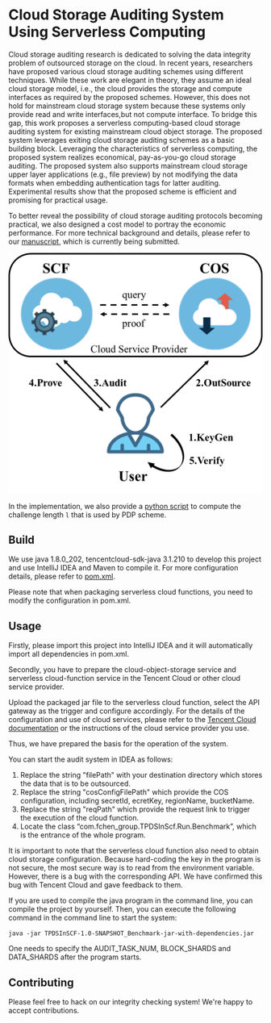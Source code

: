# Cloud Storage Auditing System Using Serverless Computing

Cloud storage auditing research is dedicated to solving the data integrity problem of outsourced storage on the cloud. In recent years, researchers have proposed various cloud storage auditing schemes using different techniques. While these work are elegant in theory, they assume an ideal cloud storage model, i.e., the cloud provides the storage and compute interfaces as required by the proposed schemes. However, this does not hold for mainstream cloud storage system because these systems only provide read and write interfaces,but not compute interface. To bridge this gap, this work proposes a serverless computing-based cloud storage auditing system for existing mainstream cloud object storage. The proposed system leverages exiting cloud storage auditing schemes as a basic building block. Leveraging the characteristics of serverless computing, the proposed system realizes economical, pay-as-you-go cloud storage auditing. The proposed system also supports mainstream cloud storage upper layer applications (e.g., file preview) by not modifying the data formats when embedding authentication tags for latter auditing. Experimental results show that the
proposed scheme is efficient and promising for practical usage.

To better reveal the possibility of cloud storage auditing protocols becoming practical, we also designed a cost model to portray the economic performance. For more technical background and details, please refer to our [manuscript](xx), which is currently being submitted.

<img src="mdPics/System2.png" alt="System2" style="zoom:50%;" />

In the implementation, we also provide a [python script](xxx) to compute the challenge length `l` that is used by PDP scheme.

## Build

We use java 1.8.0_202, tencentcloud-sdk-java 3.1.210  to develop this project and use IntelliJ IDEA and Maven to compile it. For more configuration details, please refer to [pom.xml](xx).

Please note that when packaging serverless cloud functions, you need to modify the <build> configuration in pom.xml. 



## Usage

Firstly, please import this project into IntelliJ IDEA and it will automatically import all dependencies in pom.xml.

Secondly, you have to prepare the cloud-object-storage service and serverless cloud-function service in the Tencent Cloud or other  cloud service provider.

Upload the packaged jar file to the serverless cloud function, select the API gateway as the trigger and configure accordingly.
For the details of the configuration and use of cloud services, please refer to the [Tencent Cloud documentation](https://intl.cloud.tencent.com/document/product) or the instructions of the cloud service provider you use.

Thus, we have prepared the basis for the operation of the system.

You can start the audit system in IDEA as follows:

1. Replace the string "filePath" with your destination directory which stores the data that is to be outsourced.
2. Replace the string "cosConfigFilePath" which provide the COS configuration, including secretId, ecretKey, regionName, bucketName.
3. Replace the string "reqPath" which provide the request link to trigger the execution of the cloud function.
4. Locate the class “com.fchen_group.TPDSInScf.Run.Benchmark”,  which is the entrance of the whole program.

It is important to note that the serverless cloud function also need to obtain cloud storage configuration. Because hard-coding the key in the program is not secure,  the most secure way is to read from the environment variable. However, there is a bug with the corresponding API. We have confirmed this bug with Tencent Cloud and gave feedback to them.

If you are used to compile the java program in the command line, you can compile the project by yourself. Then, you can execute the following command in the command line to start the system:

````shell
java -jar TPDSInSCF-1.0-SNAPSHOT_Benchmark-jar-with-dependencies.jar
````

One needs to specify the AUDIT_TASK_NUM, BLOCK_SHARDS and DATA_SHARDS after the program starts.



## Contributing

Please feel free to hack on  our integrity checking system! We're happy to accept contributions.

